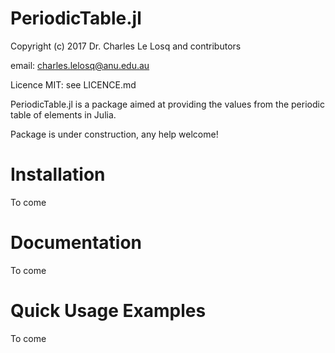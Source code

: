 # PeriodicTable.jl

Copyright (c) 2017 Dr. Charles Le Losq and contributors

email: charles.lelosq@anu.edu.au

Licence MIT: see LICENCE.md

PeriodicTable.jl is a package aimed at providing the values from the periodic table of elements in Julia.

Package is under construction, any help welcome!

# Installation

To come
# Documentation

To come

# Quick Usage Examples

To come
